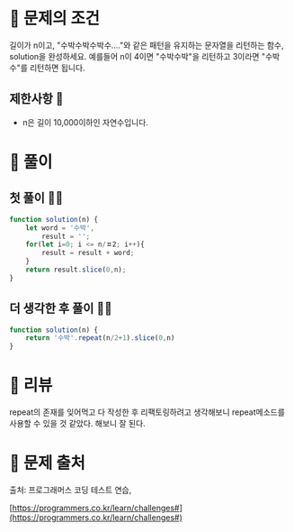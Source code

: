 # 📌 문제의 조건
길이가 n이고, "수박수박수박수...."와 같은 패턴을 유지하는 문자열을 리턴하는 함수, solution을 완성하세요. 예를들어 n이 4이면 "수박수박"을 리턴하고 3이라면 "수박수"를 리턴하면 됩니다.

## 제한사항 🤔
* n은 길이 10,000이하인 자연수입니다.

# 📌 풀이

## 첫 풀이 👨‍💻

```jsx
function solution(n) {
    let word = '수박',
        result = '';
    for(let i=0; i <= n/ㅍ2; i++){
        result = result + word;
    }
    return result.slice(0,n);
}
```

## 더 생각한 후 풀이 👨‍💻

```jsx
function solution(n) {
    return '수박'.repeat(n/2+1).slice(0,n)
}
```

# 📌 리뷰
repeat의 존재를 잊어먹고 다 작성한 후 리팩토링하려고 생각해보니
repeat메소드를 사용할 수 있을 것 같았다.
해보니 잘 된다.

# 📌 문제 출처

출처: 프로그래머스 코딩 테스트 연습,

[https://programmers.co.kr/learn/challenges#](https://programmers.co.kr/learn/challenges#)
